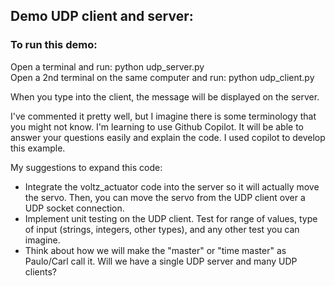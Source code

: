 ## Demo UDP client and server:
### To run this demo:
Open a terminal and run: python udp_server.py<BR>
Open a 2nd terminal on the same computer and run: python udp_client.py<P>
When you type into the client, the message will be displayed on the server.

I've commented it pretty well, but I imagine there is some terminology that you might not know.  I'm learning to use Github Copilot. It will be able to answer your questions easily and explain the code. I used copilot to develop this example.

My suggestions to expand this code:
- Integrate the voltz_actuator code into the server so it will actually move the servo. Then, you can move the servo from the UDP client over a UDP socket connection.
- Implement unit testing on the UDP client. Test for range of values, type of input (strings, integers, other types), and any other test you can imagine.
- Think about how we will make the "master" or "time master" as Paulo/Carl call it. Will we have a single UDP server and many UDP clients?
